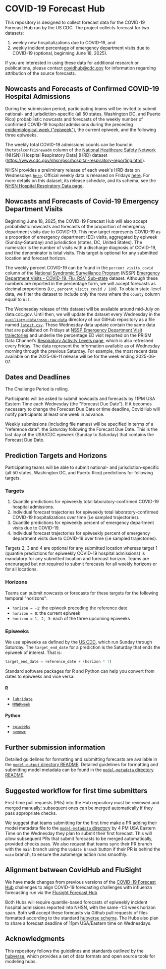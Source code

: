 # COVID-19 Forecast Hub
This repository is designed to collect forecast data for the COVID-19 Forecast Hub run by the US CDC. The project collects forecast for two datasets:

   1. weekly new hospitalizations due to COVID-19, and
   2. weekly incident percentage of emergency department visits due to COVID-19 (optional, beginning June 18, 2025).

If you are interested in using these data for additional research or publications, please contact [covidhub@cdc.gov](mailto:covidhub@cdc.gov) for information regarding attribution of the source forecasts.


## Nowcasts and Forecasts of Confirmed COVID-19 Hospital Admissions 
During the submission period, participating teams will be invited to submit national- and jurisdiction-specific (all 50 states, Washington DC, and Puerto Rico) probabilistic nowcasts and forecasts of the weekly number of confirmed COVID-19 hospital admissions during the preceding [epidemiological week ("epiweek")](https://epiweeks.readthedocs.io/en/stable/background.html), the current epiweek, and the following three epiweeks.

The weekly total COVID-19 admissions counts can be found in the`totalconfc19newadm` column of the [National Healthcare Safety Network](https://www.cdc.gov/nhsn/index.html) (NHSN) [Hospital Respiratory Data] (HRD) dataset (https://www.cdc.gov/nhsn/psc/hospital-respiratory-reporting.html).

NHSN provides a preliminary release of each week's HRD data on Wednesdays [`here`](https://data.cdc.gov/Public-Health-Surveillance/Weekly-Hospital-Respiratory-Data-HRD-Metrics-by-Ju/mpgq-jmmr/about_data). Official weekly data is released on Fridays [here](https://data.cdc.gov/Public-Health-Surveillance/Weekly-Hospital-Respiratory-Data-HRD-Metrics-by-Ju/ua7e-t2fy/about_data). For more details on this dataset, its release schedule, and its schema, see the [NHSN Hospital Respiratory Data page](https://www.cdc.gov/nhsn/psc/hospital-respiratory-reporting.html).

## Nowcasts and Forecasts of Covid-19 Emergency Department Visits
Beginning June 18, 2025, the COVID-19 Forecast Hub will also accept probabilistic nowcasts and forecasts of the proportion of emergency department visits due to COVID-19. This new target represents COVID-19 as a proportion of emergency department (ED) visits, aggregated by epiweek (Sunday-Saturday) and jurisdiction (states, DC, United States). The numerator is the number of visits with a discharge diagnosis of COVID-19, and the denominator is total visits. This target is optional for any submitted location and forecast horizon.

The weekly percent COVID-19 can be found in the `percent_visits_covid` column of the [National Syndromic Surveillance Program](https://www.cdc.gov/nssp/index.html) (NSSP) [Emergency Department Visits - COVID-19, Flu, RSV, Sub-state](https://data.cdc.gov/Public-Health-Surveillance/NSSP-Emergency-Department-Visit-Trajectories-by-St/rdmq-nq56/about_data) dataset. Although these numbers are reported in the percentage form, we will accept forecasts as decimal proportions (i.e., `percent_visits_covid / 100`). To obtain state-level data, we filter the dataset to include only the rows where the `county` column equal to `All`. 

The Wednesday release of this dataset will be available around mid-July on data.cdc.gov. Until then, we will update the dataset every Wednesday in the [`auxiliary-data/nssp-raw-data`](auxiliary-data/nssp-raw-data) directory of our GitHub repository as a file named [`latest.csv`](auxiliary-data/nssp-raw-data/latest.csv).
These Wednesday data update contain the same data that are published on Fridays at [NSSP Emergency Department Visit trajectories](https://data.cdc.gov/Public-Health-Surveillance/NSSP-Emergency-Department-Visit-Trajectories-by-St/rdmq-nq56/about_data) and underlie the percentage ED visit reported on the PRISM Data Channel's [Respiratory Activity Levels page](https://www.cdc.gov/respiratory-viruses/data/activity-levels.html), which is also refreshed every Friday. The data represent the information available as of Wednesday morning through the previous Saturday. For example, the most recent data available on the 2025-06-11 release will be for the week ending 2025-06-07.

## Dates and Deadlines 
The Challenge Period is rolling.

Participants will be asked to submit nowcasts and forecasts by 11PM USA Eastern Time each Wednesday (the "Forecast Due Date"). If it becomes necessary to change the Forecast Due Date or time deadline, CovidHub will notify participants at least one week in advance. 

Weekly submissions (including file names) will be specified in terms of a "reference date": the Saturday following the Forecast Due Date. This is the last day of the USA/CDC epiweek (Sunday to Saturday) that contains the Forecast Due Date.

## Prediction Targets and Horizons

Participating teams will be able to submit national- and jurisdiction-specific (all 50 states, Washington DC, and Puerto Rico) predictions for following targets.

### Targets 
   1. Quantile predictions for epiweekly total laboratory-confirmed COVID-19 hospital admissions. 
   2. Individual forecast trajectories for epiweekly total laboratory-confirmed COVID-19 hospitalizations over time (i.e sampled trajectories). 
   3. Quantile predictions for epiweekly percent of emergency department visits due to COVID-19. 
   4. Individual forecast trajectories for epiweekly percent of emergency department visits due to COVID-19 over time (i.e sampled trajectories). 

Targets 2, 3 and 4 are optional for any submitted location whereas target 1 (quantile predictions for epiweekly COVID-19 hospital admissions) is mandatory for any submitted location and forecast horizon. Teams are encouraged but not required to submit forecasts for all weekly horizons or for all locations. 

### Horizons 

Teams can submit nowcasts or forecasts for these targets for the following temporal "horizons":

- `horizon = -1`: the epiweek preceding the reference date
- `horizon = 0`: the current epiweek
- `horizon = 1, 2, 3`: each of the three upcoming epiweeks

### Epiweeks

We use epiweeks as defined by the [US CDC](https://wwwn.cdc.gov/nndss/document/MMWR_Week_overview.pdf), which run Sunday through Saturday. The `target_end_date` for a prediction is the Saturday that ends the epiweek of interest. That is:

```python
target_end_date = reference_date + (horizon * 7)
```

Standard software packages for R and Python can help you convert from dates to epiweeks and vice versa:
#### R
- [`lubridate`](https://lubridate.tidyverse.org/reference/week.html)
- [`MMWRweek`](https://cran.r-project.org/web/packages/MMWRweek/)
#### Python
- [`epiweeks`](https://pypi.org/project/epiweeks/)
- [`pymmwr`](https://pypi.org/project/pymmwr/) 

## Further submission information

Detailed guidelines for formatting and submitting forecasts are available in the [`model-output` directory README](model-output/README.md). Detailed guidelines for formatting and submitting model metadata can be found in the [`model-metadata` directory README](model-metadata/README.md).

## Suggested workflow for first time submitters
First-time pull requests (PRs) into the Hub repository must be reviewed and merged manually; subsequent ones can be merged automatically if they pass appropriate checks. 

We suggest that teams submitting for the first time make a PR adding their model metadata file to the [`model-metadata` directory](model-metadata) by 4 PM USA Eastern Time on the Wednesday they plan to submit their first forecast. This will allow subsequent PRs that submit forecasts to be merged automatically, provided checks pass. We also request that teams sync their PR branch with the `main` branch using the `Update branch` button if their PR is behind the `main` branch, to ensure the automerge action runs smoothly.

## Alignment between CovidHub and FluSight

We have made changes from previous versions of the [COVID-19 Forecast Hub](https://github.com/reichlab/covid19-forecast-hub) challenges to align COVID-19 forecasting challenges with influenza forecasting run via the [Flusight Forecast Hub](https://github.com/cdcepi/FluSight-forecast-hub). 

Both Hubs will require quantile-based forecasts of epiweekly incident hospital admissions reported into NHSN, with the same -1:3 week horizon span. Both will accept these forecasts via Github pull requests of files formatted according to the standard [hubverse schema](https://hubverse.io/en/latest/user-guide/model-output.html#model-output). The Hubs also plan to share a forecast deadline of 11pm USA/Eastern time on Wednesdays.


## Acknowledgments
This repository follows the guidelines and standards outlined by the [hubverse](https://hubdocs.readthedocs.io/en/latest/), which provides a set of data formats and open source tools for modeling hubs. 

